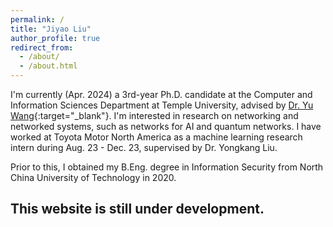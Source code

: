 ```yaml
---
permalink: /
title: "Jiyao Liu"
author_profile: true
redirect_from: 
  - /about/
  - /about.html
---
```



I'm currently (Apr. 2024) a 3rd-year Ph.D. candidate at the Computer and Information Sciences Department at Temple University, advised by [Dr. Yu Wang](https://cis.temple.edu/~yu/){:target="_blank"}. I'm interested in research on networking and networked systems, such as networks for AI and quantum networks. I have worked at Toyota Motor North America as a machine learning research intern during Aug. 23 - Dec. 23, supervised by Dr. Yongkang Liu.

Prior to this, I obtained my B.Eng. degree in Information Security from North China University of Technology in 2020.


## This website is still under development.
